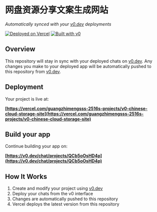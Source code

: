 # 网盘资源分享文案生成网站

*Automatically synced with your [v0.dev](https://v0.dev) deployments*

[![Deployed on Vercel](https://img.shields.io/badge/Deployed%20on-Vercel-black?style=for-the-badge&logo=vercel)](https://vercel.com/guangzhimengsss-2516s-projects/v0-chinese-cloud-storage-site)
[![Built with v0](https://img.shields.io/badge/Built%20with-v0.dev-black?style=for-the-badge)](https://v0.dev/chat/projects/QCb5oOsHD4p)

## Overview

This repository will stay in sync with your deployed chats on [v0.dev](https://v0.dev).
Any changes you make to your deployed app will be automatically pushed to this repository from [v0.dev](https://v0.dev).

## Deployment

Your project is live at:

**[https://vercel.com/guangzhimengsss-2516s-projects/v0-chinese-cloud-storage-site](https://vercel.com/guangzhimengsss-2516s-projects/v0-chinese-cloud-storage-site)**

## Build your app

Continue building your app on:

**[https://v0.dev/chat/projects/QCb5oOsHD4p](https://v0.dev/chat/projects/QCb5oOsHD4p)**

## How It Works

1. Create and modify your project using [v0.dev](https://v0.dev)
2. Deploy your chats from the v0 interface
3. Changes are automatically pushed to this repository
4. Vercel deploys the latest version from this repository
